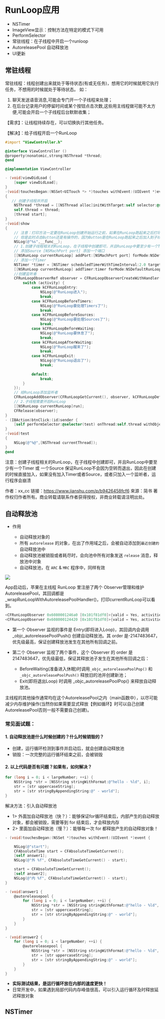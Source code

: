 # RunLoop应用
- NSTimer
- ImageView显示：控制方法在特定的模式下可用
- PerformSelector
- 常驻线程：在子线程中开启一个runloop
- AutoreleasePool 自动释放池
- UI更新

## 常驻线程

常驻线程：线程创建出来就处于等待状态(有或无任务)，想用它的时候就用它执行任务，不想用的时候就处于等待状态。
如：
1. 聊天发送语音消息,可能会专门开一个子线程来处理；
2. 在后台记录用户的停留时间或某个按钮点击次数,这些用主线程做可能不太方便,可能会开启一个子线程后台默默收集；

【需求】：让线程持续存在，可以切换执行其他任务。

【解决】：给子线程开启一个RunLoop
```objectivec
#import "ViewController.h"

@interface ViewController ()
@property(nonatomic,strong)NSThread *thread;
@end

@implementation ViewController

- (void)viewDidLoad {
    [super viewDidLoad];
}
-(void)touchesBegan:(NSSet<UITouch *> *)touches withEvent:(UIEvent *)event
{
   // 创建子线程并开启
    NSThread *thread = [[NSThread alloc]initWithTarget:self selector:@selector(show) object:nil];
    self.thread = thread;
    [thread start];
}
-(void)show
{
    // 注意：打印方法一定要在RunLoop创建开始运行之前，如果在RunLoop跑起来之后打印，RunLoop先运行起来，已经在跑圈了就出不来了，进入死循环也就无法执行后面的操作了。
    // 但是此时点击Button还是有操作的，因为Button是在RunLoop跑起来之后加入到子线程的，当Button加入到子线程RunLoop就会跑起来
    NSLog(@"%s",__func__);
    // 1.创建子线程相关的RunLoop，在子线程中创建即可，并且RunLoop中要至少有一个Timer 或 一个Source 保证RunLoop不会因为空转而退出，因此在创建的时候直接加入
    // 添加Source [NSMachPort port] 添加一个端口
    [[NSRunLoop currentRunLoop] addPort:[NSMachPort port] forMode:NSDefaultRunLoopMode];
    // 添加一个Timer
    NSTimer *timer = [NSTimer scheduledTimerWithTimeInterval:2.0 target:self selector:@selector(test) userInfo:nil repeats:YES];
    [[NSRunLoop currentRunLoop] addTimer:timer forMode:NSDefaultRunLoopMode];    
    //创建监听者
    CFRunLoopObserverRef observer = CFRunLoopObserverCreateWithHandler(CFAllocatorGetDefault(), kCFRunLoopAllActivities, YES, 0, ^(CFRunLoopObserverRef observer, CFRunLoopActivity activity) {
        switch (activity) {
            case kCFRunLoopEntry:
                NSLog(@"RunLoop进入");
                break;
            case kCFRunLoopBeforeTimers:
                NSLog(@"RunLoop要处理Timers了");
                break;
            case kCFRunLoopBeforeSources:
                NSLog(@"RunLoop要处理Sources了");
                break;
            case kCFRunLoopBeforeWaiting:
                NSLog(@"RunLoop要休息了");
                break;
            case kCFRunLoopAfterWaiting:
                NSLog(@"RunLoop醒来了");
                break;
            case kCFRunLoopExit:
                NSLog(@"RunLoop退出了");
                break;
            
            default:
                break;
        }
    });
    // 给RunLoop添加监听者
    CFRunLoopAddObserver(CFRunLoopGetCurrent(), observer, kCFRunLoopDefaultMode);
    // 2.子线程需要开启RunLoop
    [[NSRunLoop currentRunLoop]run];
    CFRelease(observer);
}
- (IBAction)btnClick:(id)sender {
    [self performSelector:@selector(test) onThread:self.thread withObject:nil waitUntilDone:NO];
}
-(void)test
{
    NSLog(@"%@",[NSThread currentThread]);
}
@end
```
注意：创建子线程相关的RunLoop，在子线程中创建即可，并且RunLoop中要至少有一个Timer 或 一个Source 保证RunLoop不会因为空转而退出，因此在创建的时候直接加入，如果没有加入Timer或者Source，或者只加入一个监听者，运行程序会崩溃

作者：xx_cc
链接：https://www.jianshu.com/p/b9426458fcf6
來源：简书
著作权归作者所有。商业转载请联系作者获得授权，非商业转载请注明出处。

## 自动释放池

* 作用

    * 自动释放对象的
    * 所有 `autorelease` 的对象，在出了作用域之后，会被自动添加到`最近创建的`自动释放池中
    * 自动释放池被销毁或者耗尽时，会向池中所有对象发送 `release` 消息，释放池中对象
    * 自动释放池，在 `ARC` & `MRC` 程序中，同样有效


![](./assets/自动释放池.jpg)

App启动后，苹果在主线程 RunLoop 里注册了两个 Observer管理和维护AutoreleasePool，其回调都是 _wrapRunLoopWithAutoreleasePoolHandler()，打印currentRunLoop可以看到。

```c
<CFRunLoopObserver 0x6080001246a0 [0x101f81df0]>{valid = Yes, activities = 0x1, repeats = Yes, order = -2147483647, callout = _wrapRunLoopWithAutoreleasePoolHandler (0x1020e07ce), context = <CFArray 0x60800004cae0 [0x101f81df0]>{type = mutable-small, count = 0, values = ()}}
<CFRunLoopObserver 0x608000124420 [0x101f81df0]>{valid = Yes, activities = 0xa0, repeats = Yes, order = 2147483647, callout = _wrapRunLoopWithAutoreleasePoolHandler (0x1020e07ce), context = <CFArray 0x60800004cae0 [0x101f81df0]>{type = mutable-small, count = 0, values = ()}}
```

- 第一个 Observer 监视的事件是 Entry(即将进入Loop)，其回调内会调用 _objc_autoreleasePoolPush() 创建自动释放池。其 order 是-2147483647，优先级最高，保证创建释放池发生在其他所有回调之前。

- 第二个 Observer 监视了两个事件，这个 Observer 的 order 是 2147483647，优先级最低，保证其释放池子发生在其他所有回调之后： 
    - BeforeWaiting(准备进入休眠)时调用`_objc_autoreleasePoolPop()` 和 `_objc_autoreleasePoolPush()` 释放旧的池并创建新池；
    - Exit(即将退出Loop) 时调用 _objc_autoreleasePoolPop() 来释放自动释放池。
       
主线程的其他操作通常均在这个AutoreleasePool之内（main函数中），以尽可能减少内存维护操作(当然你如果需要显式释放【例如循环】时可以自己创建AutoreleasePool否则一般不需要自己创建)。

### 常见面试题：

#### 1. 自动释放池是什么时候创建的？什么时候销毁的？

* 创建，运行循环检测到事件并启动后，就会创建自动释放池
* 销毁：一次完整的运行循环结束之前，会被销毁

#### 2. 以上代码是否有问题？如果有，如何解决？

```objectivec
for (long i = 0; i < largeNumber; ++i) {
    NSString *str = [NSString stringWithFormat:@"hello - %ld", i];
    str = [str uppercaseString];
    str = [str stringByAppendingString:@" - world"];
}
```
解决方法：引入自动释放池
* 1> 外面加自动释放池（快？）：能够保证for循环结束后，内部产生的自动释放对象，都会被销毁，需要等到 for 结束后，才会释放内存
* 2> 里面加自动释放池（慢？）：能够每一次 for 都释放产生的自动释放对象！
   
```objectivec
- (void)touchesBegan:(NSSet *)touches withEvent:(UIEvent *)event {

    NSLog(@"start");
    CFAbsoluteTime start = CFAbsoluteTimeGetCurrent();
    [self answer1];
    NSLog(@"外 %f", CFAbsoluteTimeGetCurrent() - start);

    start = CFAbsoluteTimeGetCurrent();
    [self answer2];
    NSLog(@"内 %f", CFAbsoluteTimeGetCurrent() - start);
}

- (void)answer1 {
    @autoreleasepool {
        for (long i = 0; i < largeNumber; ++i) {
            NSString *str = [NSString stringWithFormat:@"hello - %ld", i];
            str = [str uppercaseString];
            str = [str stringByAppendingString:@" - world"];
        }
    }
}

- (void)answer2 {
    for (long i = 0; i < largeNumber; ++i) {
        @autoreleasepool {
            NSString *str = [NSString stringWithFormat:@"hello - %ld", i];
            str = [str uppercaseString];
            str = [str stringByAppendingString:@" - world"];
        }
    }
}
```

* **实际测试结果，是运行循环放在内部的速度更快！**
* 日常开发中，如果遇到局部代码内存峰值很高，可以引入运行循环及时释放延迟释放对象

## NSTimer


